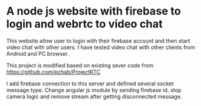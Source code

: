 # A node js website with firebase to login and webrtc to video chat

This website allow user to login with their firebase account and then start video chat with other users. I have tested video chat with other clients from Android and PC browser.

This project is modified based on existing sever code from https://github.com/pchab/ProjectRTC

I add firebase connection to this server and defined several socket message type. Change angular js module by sending firebase id, stop camera logic and remove stream after getting disconnected message. 
